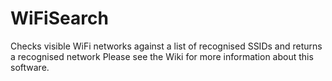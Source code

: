 # WiFiSearch
Checks visible WiFi networks against a list of recognised SSIDs and returns a recognised network
Please see the Wiki for more information about this software.
